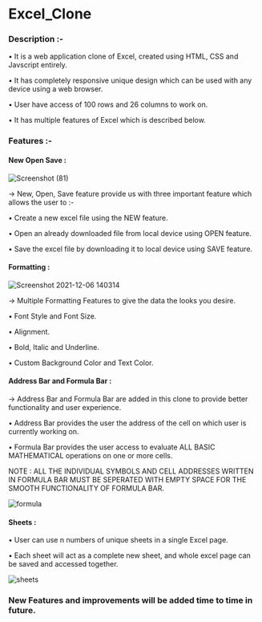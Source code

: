 # Excel_Clone





### Description :-
• It is a web application clone of Excel, created using HTML, CSS and Javscript entirely.

• It has completely responsive unique design which can be used with any device using a web browser.

• User have access of 100 rows and 26 columns to work on.

•  It has multiple features of Excel which is described below.


### Features :-

#### New Open Save :
![Screenshot (81)](https://user-images.githubusercontent.com/77201192/144808456-b8d77811-fc61-4c9f-9b34-b358cd5dd206.png)

  → New, Open, Save feature provide us with three important feature which allows the user to :-
  
   • Create a new excel file using the NEW feature.

   • Open an already downloaded file from local device using OPEN feature.

   • Save the excel file by downloading it to local device using SAVE feature.

#### Formatting :
![Screenshot 2021-12-06 140314](https://user-images.githubusercontent.com/77201192/144813365-a191a248-0d2d-441b-9053-926ccda85516.png)
 
 → Multiple Formatting Features to give the data the looks you desire.

• Font Style and Font Size.

• Alignment.

• Bold, Italic and Underline.

• Custom Background Color and Text Color.

#### Address Bar and Formula Bar :
→ Address Bar and Formula Bar are added in this clone to provide better functionality and user experience.

• Address Bar provides the user the address of the cell on which user is currently working on.

• Formula Bar provides the user access to evaluate ALL BASIC MATHEMATICAL operations on one or more cells.

NOTE : ALL THE INDIVIDUAL SYMBOLS AND CELL ADDRESSES WRITTEN IN FORMULA BAR MUST BE SEPERATED WITH EMPTY SPACE FOR THE SMOOTH FUNCTIONALITY OF FORMULA BAR.

![formula](https://user-images.githubusercontent.com/77201192/144818496-e8bd1c58-6971-4f62-99f7-fdb04d8283c0.gif)

#### Sheets :
• User can use n numbers of unique sheets in a single Excel page.

• Each sheet will act as a complete new sheet, and whole excel page can be saved and accessed together.

![sheets](https://user-images.githubusercontent.com/77201192/144820227-97accd4e-dcb1-449b-b24d-2b0160fc5c99.png)

### New Features and improvements will be added time to time in future.

